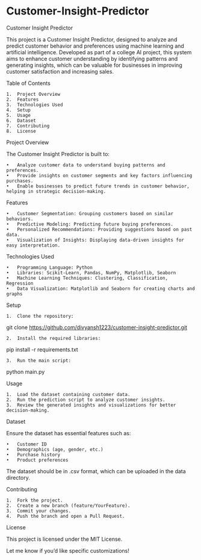 # Customer-Insight-Predictor


Customer Insight Predictor

This project is a Customer Insight Predictor, designed to analyze and predict customer behavior and preferences using machine learning and artificial intelligence. Developed as part of a college AI project, this system aims to enhance customer understanding by identifying patterns and generating insights, which can be valuable for businesses in improving customer satisfaction and increasing sales.

Table of Contents

	1.	Project Overview
	2.	Features
	3.	Technologies Used
	4.	Setup
	5.	Usage
	6.	Dataset
	7.	Contributing
	8.	License

Project Overview

The Customer Insight Predictor is built to:

	•	Analyze customer data to understand buying patterns and preferences.
	•	Provide insights on customer segments and key factors influencing purchases.
	•	Enable businesses to predict future trends in customer behavior, helping in strategic decision-making.

Features

	•	Customer Segmentation: Grouping customers based on similar behaviors.
	•	Predictive Modeling: Predicting future buying preferences.
	•	Personalized Recommendations: Providing suggestions based on past data.
	•	Visualization of Insights: Displaying data-driven insights for easy interpretation.

Technologies Used

	•	Programming Language: Python
	•	Libraries: Scikit-Learn, Pandas, NumPy, Matplotlib, Seaborn
	•	Machine Learning Techniques: Clustering, Classification, Regression
	•	Data Visualization: Matplotlib and Seaborn for creating charts and graphs

Setup

	1.	Clone the repository:

git clone https://github.com/divyansh1223/customer-insight-predictor.git


	2.	Install the required libraries:

pip install -r requirements.txt


	3.	Run the main script:

python main.py



Usage

	1.	Load the dataset containing customer data.
	2.	Run the prediction script to analyze customer insights.
	3.	Review the generated insights and visualizations for better decision-making.

Dataset

Ensure the dataset has essential features such as:

	•	Customer ID
	•	Demographics (age, gender, etc.)
	•	Purchase history
	•	Product preferences

The dataset should be in .csv format, which can be uploaded in the data directory.

Contributing

	1.	Fork the project.
	2.	Create a new branch (feature/YourFeature).
	3.	Commit your changes.
	4.	Push the branch and open a Pull Request.

License

This project is licensed under the MIT License.

Let me know if you’d like specific customizations!
